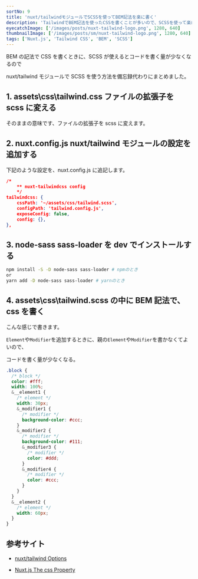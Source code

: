```yaml
---
sortNo: 9
title: 'nuxt/tailwindモジュールでSCSSを使ってBEM記法を楽に書く'
description: 'TailwindでBEM記法を使ったCSSを書くことが多いので、SCSSを使って楽にしました'
eyecatchImage: ['/images/posts/nuxt-tailwind-logo.png', 1280, 640]
thumbnailImage: ['/images/posts/sm/nuxt-tailwind-logo.png', 1280, 640]
tags: ['Nuxt.js', 'Tailwind CSS', 'BEM', 'SCSS']
---
```


BEM の記法で CSS を書くときに、SCSS が使えるとコードを書く量が少なくなるので

nuxt/tailwind モジュールで SCSS を使う方法を備忘録代わりにまとめました。

## 1. assets\css\tailwind.css ファイルの拡張子を scss に変える

そのままの意味です、ファイルの拡張子を scss に変えます。

## 2. nuxt.config.js nuxt/tailwind モジュールの設定を追加する

下記のような設定を、nuxt.config.js に追記します。

```json
/*
	** nuxt-tailwindcss config
	*/
tailwindcss: {
	cssPath: '~/assets/css/tailwind.scss',
	configPath: 'tailwind.config.js',
	exposeConfig: false,
	config: {},
},
```

## 3. node-sass sass-loader を dev でインストールする

```sh
npm install -S -D node-sass sass-loader # npmのとき
or
yarn add -D node-sass sass-loader # yarnのとき
```

## 4. assets\css\tailwind.scss の中に BEM 記法で、css を書く

こんな感じで書きます。

`Element`や`Modifier`を追加するときに、親の`Element`や`Modifier`を書かなくてよいので、

コードを書く量が少なくなる。

```scss
.block {
  /* block */
  color: #fff;
  width: 100%;
  &__element1 {
    /* element */
    width: 30px;
    &_modifier1 {
      /* modifier */
      background-color: #ccc;
    }
    &_modifier2 {
      /* modifier */
      background-color: #111;
      &_modifier3 {
        /* modifier */
        color: #ddd;
      }
      &_modifier4 {
        /* modifier */
        color: #ccc;
      }
    }
  }
  &__element2 {
    /* element */
    width: 60px;
  }
}
```

## 参考サイト

- [nuxt/tailwind Options](https://tailwindcss.nuxtjs.org/options#csspath)

- [Nuxt.js The css Property](https://nuxtjs.org/guides/configuration-glossary/configuration-css)
